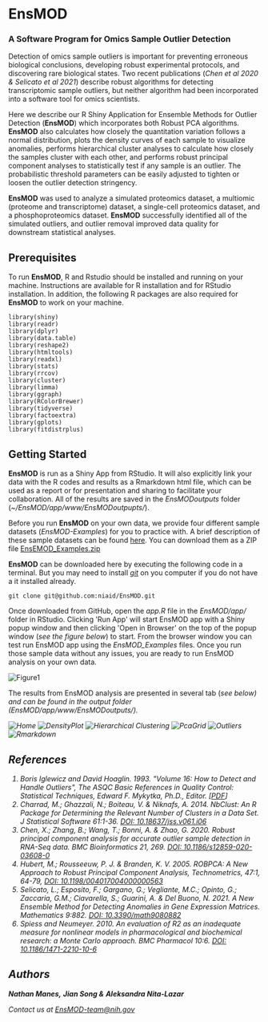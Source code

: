# EnsMOD

### A Software Program for Omics Sample Outlier Detection

Detection of omics sample outliers is important for preventing erroneous biological conclusions, developing robust experimental protocols, and discovering rare biological states. Two recent publications (*Chen et al 2020 & Selicato et al 2021*) describe robust algorithms for detecting transcriptomic sample outliers, but neither algorithm had been incorporated into a software tool for omics scientists. 

Here we describe our R Shiny Application for Ensemble Methods for Outlier Detection (**EnsMOD**) which incorporates both Robust PCA algorithms. **EnsMOD** also calculates how closely the quantitation variation follows a normal distribution, plots the density curves of each sample to visualize anomalies, performs hierarchical cluster analyses to calculate how closely the samples cluster with each other, and performs robust principal component analyses to statistically test if any sample is an outlier. The probabilistic threshold parameters can be easily adjusted to tighten or loosen the outlier detection stringency. 

**EnsMOD** was used to analyze a simulated proteomics dataset, a multiomic (proteome and transcriptome) dataset, a single-cell proteomics dataset, and a phosphoproteomics dataset. **EnsMOD** successfully identified all of the simulated outliers, and outlier removal improved data quality for downstream statistical analyses. 


## Prerequisites

To run **EnsMOD**, R and Rstudio should be installed and running on your machine. Instructions are available for R installation and for RStudio installation. In addition, the following R packages are also required for **EnsMOD** to work on your machine. 

```code
library(shiny)
library(readr)
library(dplyr)
library(data.table)
library(reshape2)
library(htmltools)
library(readxl)
library(stats)
library(rrcov)
library(cluster) 
library(limma)
library(ggraph)
library(RColorBrewer)
library(tidyverse)
library(factoextra)
library(gplots)
library(fitdistrplus)
```

## Getting Started

**EnsMOD** is run as a Shiny App from RStudio. It will also explicitly link your data with the R codes and results as a Rmarkdown html file, which can be used as a report or for presentation and sharing to facilitate your collaboration. All of the results are saved in the <i>EnsMODoutputs</i> folder (<i>~/EnsMOD/app/www/EnsMODoutpupts/</i>).  

Before you run **EnsMOD** on your own data, we provide four different sample datasets (<i>EnsMOD-Examples</i>) for you to practice with. A brief description of these sample datasets can be found <a href="./app/EnsMOD_Examples/EnsMOD_Examples_description.txt" target="_blank">here</a>. You can download them as a ZIP file <a href="https://github.com/niaid/EnsMOD/blob/main/app/EnsMOD_Examples.zip">EnsEMOD_Examples.zip</a> 

**EnsMOD** can be downloaded here by executing the following code in a terminal. But you may need to install <i><a href="https://git-scm.com/book/en/v2/Getting-Started-Installing-Git" target="_blank">git</a></i> on you computer if you do not have a it installed already. 

```code
git clone git@github.com:niaid/EnsMOD.git
```

Once downloaded from GitHub, open the <i>app.R</i> file in the <i>EnsMOD/app/</i> folder in RStudio. Clicking 'Run App' will start EnsMOD app with a Shiny popup window and then clicking 'Open in Browser' on the top of the popup window (<i>see the figure below</i>) to start. From the browser window you can test run EnsMOD app using the <i>EnsMOD_Examples</i> files. Once you run those sample data without any issues, you are ready to run EnsMOD analysis on your own data.

![Figure1](./app/www/images/EnsMOD_Rstudio_ShinyApp.png)

The results from EnsMOD analysis are presented in several tab (<i>see below<i>) and can be found in the output folder (<i>EnsMOD/app/www/EnsMODoutputs/<i>).

![Home](./app/www/images/EnsMOD_home.png)
![DensityPlot](./app/www/images/EnsMOD_DensityPlot.png)
![Hierarchical Clustering](./app/www/images/EnsMOD_Hierarchical_Clustering.png)
![PcaGrid](./app/www/images/EnsMOD_PcaGrid.png)
![Outliers](./app/www/images/EnsMOD_outliers.png)
![Rmarkdown](./app/www/images/EnsMOD_Rmarkdown.png)


## References

<ol>
	<li>Boris Iglewicz and David Hoaglin. 1993. "Volume 16: How to Detect and Handle Outliers", The ASQC Basic References in Quality Control: Statistical Techniques, Edward F. Mykytka, Ph.D., Editor. [<a href="https://hwbdocuments.env.nm.gov/Los%20Alamos%20National%20Labs/TA%2054/11587.pdf" target=_blank>PDF</a>]
	<li>Charrad, M.; Ghazzali, N.; Boiteau, V. & Niknafs, A. 2014. NbClust: An R Package for Determining the Relevant Number of Clusters in a Data Set. J Statistical Software 61:1-36. <a href="https://doi.org/10.18637/jss.v061.i06" target=_blank>DOI: 10.18637/jss.v061.i06</a>
	<li>Chen, X.; Zhang, B.; Wang, T.; Bonni, A. & Zhao, G. 2020. Robust principal component analysis for accurate outlier sample detection in RNA-Seq data. BMC Bioinformatics 21, 269. <a href="https://doi.org/10.1186/s12859-020-03608-0" target=_blank> DOI: 10.1186/s12859-020-03608-0</a>
	<li>Hubert, M.; Rousseeuw, P. J. & Branden, K. V. 2005. ROBPCA: A New Approach to Robust Principal Component Analysis, Technometrics, 47:1, 64-79, <a href="https://doi.org/10.1198/004017004000000563" target=_blank>DOI: 10.1198/004017004000000563</a>
	<li>Selicato, L.; Esposito, F.;  Gargano, G.; Vegliante, M.C.; Opinto, G.; Zaccaria, G.M.; Ciavarella, S.; Guarini, A. & Del Buono, N.  2021. A New Ensemble Method for Detecting Anomalies in Gene Expression Matrices. Mathematics 9:882. <a href="https://doi.org/10.3390/math9080882" target=_blank>DOI: 10.3390/math9080882</a>
	<li>Spiess and Neumeyer. 2010. An evaluation of R2 as an inadequate measure for nonlinear models in pharmacological and biochemical research: a Monte Carlo approach. BMC Pharmacol 10:6. <a href="https://doi.org/10.1186/1471-2210-10-6" target=_blank>DOI: 10.1186/1471-2210-10-6</a>
</ol>


## Authors

**Nathan Manes,**
**Jian Song &**
**Aleksandra Nita-Lazar**

Contact us at <a href="mailto:EnMOD-team@nih.gov">EnsMOD-team@nih.gov</a>  


